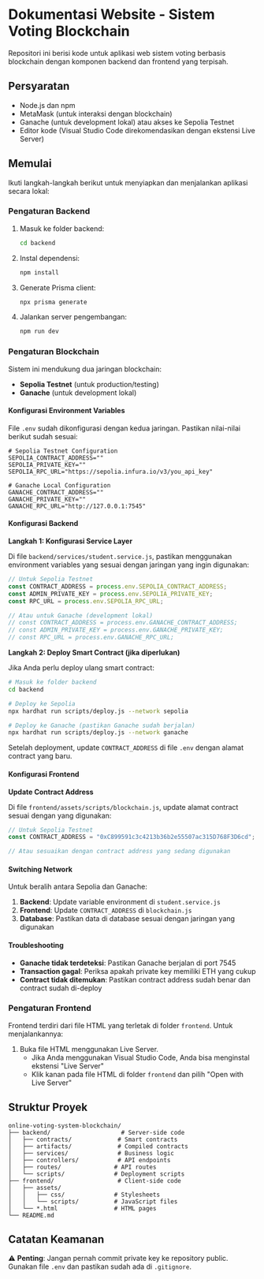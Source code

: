 # Dokumentasi Website - Sistem Voting Blockchain

Repositori ini berisi kode untuk aplikasi web sistem voting berbasis blockchain dengan komponen backend dan frontend yang terpisah.

## Persyaratan

- Node.js dan npm
- MetaMask (untuk interaksi dengan blockchain)
- Ganache (untuk development lokal) atau akses ke Sepolia Testnet
- Editor kode (Visual Studio Code direkomendasikan dengan ekstensi Live Server)

## Memulai

Ikuti langkah-langkah berikut untuk menyiapkan dan menjalankan aplikasi secara lokal:

### Pengaturan Backend

1. Masuk ke folder backend:
   ```bash
   cd backend
   ```

2. Instal dependensi:
   ```bash
   npm install
   ```

3. Generate Prisma client:
   ```bash
   npx prisma generate
   ```

4. Jalankan server pengembangan:
   ```bash
   npm run dev
   ```

### Pengaturan Blockchain

Sistem ini mendukung dua jaringan blockchain:
- **Sepolia Testnet** (untuk production/testing)
- **Ganache** (untuk development lokal)

#### Konfigurasi Environment Variables

File `.env` sudah dikonfigurasi dengan kedua jaringan. Pastikan nilai-nilai berikut sudah sesuai:

```env
# Sepolia Testnet Configuration
SEPOLIA_CONTRACT_ADDRESS=""
SEPOLIA_PRIVATE_KEY=""
SEPOLIA_RPC_URL="https://sepolia.infura.io/v3/you_api_key"

# Ganache Local Configuration
GANACHE_CONTRACT_ADDRESS=""
GANACHE_PRIVATE_KEY=""
GANACHE_RPC_URL="http://127.0.0.1:7545"
```

#### Konfigurasi Backend

**Langkah 1: Konfigurasi Service Layer**

Di file `backend/services/student.service.js`, pastikan menggunakan environment variables yang sesuai dengan jaringan yang ingin digunakan:

```javascript
// Untuk Sepolia Testnet
const CONTRACT_ADDRESS = process.env.SEPOLIA_CONTRACT_ADDRESS;
const ADMIN_PRIVATE_KEY = process.env.SEPOLIA_PRIVATE_KEY;
const RPC_URL = process.env.SEPOLIA_RPC_URL;

// Atau untuk Ganache (development lokal)
// const CONTRACT_ADDRESS = process.env.GANACHE_CONTRACT_ADDRESS;
// const ADMIN_PRIVATE_KEY = process.env.GANACHE_PRIVATE_KEY;
// const RPC_URL = process.env.GANACHE_RPC_URL;
```

**Langkah 2: Deploy Smart Contract (jika diperlukan)**

Jika Anda perlu deploy ulang smart contract:

```bash
# Masuk ke folder backend
cd backend

# Deploy ke Sepolia
npx hardhat run scripts/deploy.js --network sepolia

# Deploy ke Ganache (pastikan Ganache sudah berjalan)
npx hardhat run scripts/deploy.js --network ganache
```

Setelah deployment, update `CONTRACT_ADDRESS` di file `.env` dengan alamat contract yang baru.

#### Konfigurasi Frontend

**Update Contract Address**

Di file `frontend/assets/scripts/blockchain.js`, update alamat contract sesuai dengan yang digunakan:

```javascript
// Untuk Sepolia Testnet
const CONTRACT_ADDRESS = "0xC899591c3c4213b36b2e55507ac315D768F3D6cd";

// Atau sesuaikan dengan contract address yang sedang digunakan
```

#### Switching Network

Untuk beralih antara Sepolia dan Ganache:

1. **Backend**: Update variable environment di `student.service.js`
2. **Frontend**: Update `CONTRACT_ADDRESS` di `blockchain.js`
3. **Database**: Pastikan data di database sesuai dengan jaringan yang digunakan

#### Troubleshooting

- **Ganache tidak terdeteksi**: Pastikan Ganache berjalan di port 7545
- **Transaction gagal**: Periksa apakah private key memiliki ETH yang cukup
- **Contract tidak ditemukan**: Pastikan contract address sudah benar dan contract sudah di-deploy

### Pengaturan Frontend

Frontend terdiri dari file HTML yang terletak di folder `frontend`. Untuk menjalankannya:

1. Buka file HTML menggunakan Live Server.
   - Jika Anda menggunakan Visual Studio Code, Anda bisa menginstal ekstensi "Live Server"
   - Klik kanan pada file HTML di folder `frontend` dan pilih "Open with Live Server"

## Struktur Proyek

```
online-voting-system-blockchain/
├── backend/                    # Server-side code
│   ├── contracts/             # Smart contracts
│   ├── artifacts/             # Compiled contracts
│   ├── services/              # Business logic
│   ├── controllers/           # API endpoints
│   ├── routes/               # API routes
│   └── scripts/              # Deployment scripts
├── frontend/                  # Client-side code
│   ├── assets/
│   │   ├── css/              # Stylesheets
│   │   └── scripts/          # JavaScript files
│   └── *.html                # HTML pages
└── README.md
```

## Catatan Keamanan

⚠️ **Penting**: Jangan pernah commit private key ke repository public. Gunakan file `.env` dan pastikan sudah ada di `.gitignore`.